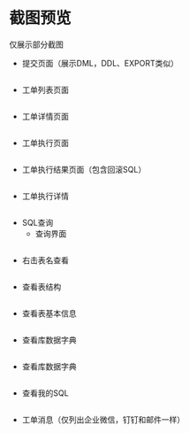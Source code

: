 # 截图预览
仅展示部分截图

* 提交页面（展示DML，DDL、EXPORT类似）
<img src="./pic/commit.png" alt="" align=center />


* 工单列表页面
<img src="./pic/list.png" alt="" align=center />

* 工单详情页面
<img src="./pic/detail.png" alt="" align=center />

* 工单执行页面
<img src="./pic/execute.png" alt="" align=center />

* 工单执行结果页面（包含回滚SQL）
<img src="./pic/execute_result.png" alt="" align=center />

* 工单执行详情
<img src="./pic/execute_detail.png" alt="" align=center />

* SQL查询
  * 查询界面
<img src="./pic/query-1.png" alt="" align=center />

  * 右击表名查看
<img src="./pic/query-2.png" alt="" align=center />

  * 查看表结构
<img src="./pic/query-3.png" alt="" align=center />

  * 查看表基本信息
<img src="./pic/query-4.png" alt="" align=center />

  * 查看库数据字典
<img src="./pic/query-5.png" alt="" align=center />

  * 查看库数据字典
<img src="./pic/query-6.png" alt="" align=center />

  * 查看我的SQL
<img src="./pic/query-7.png" alt="" align=center />

* 工单消息（仅列出企业微信，钉钉和邮件一样）
<img src="./pic/msg_commit.png" alt="" align=center />
<img src="./pic/msg_audit.png" alt="" align=center />
<img src="./pic/msg_execute.png" alt="" align=center />
<img src="./pic/msg_finish.png" alt="" align=center />